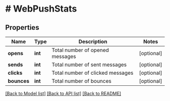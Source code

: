 # # WebPushStats

## Properties

Name | Type | Description | Notes
------------ | ------------- | ------------- | -------------
**opens** | **int** | Total number of opened messages | [optional]
**sends** | **int** | Total number of sent messages | [optional]
**clicks** | **int** | Total number of clicked messages | [optional]
**bounces** | **int** | Total number of bounces | [optional]

[[Back to Model list]](../../README.md#models) [[Back to API list]](../../README.md#endpoints) [[Back to README]](../../README.md)
